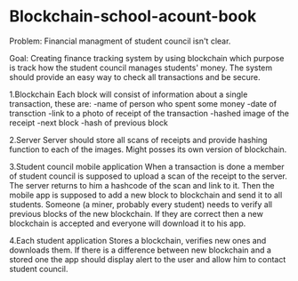 # Blockchain-school-acount-book

Problem: Financial managment of student council isn't clear.

Goal: Creating finance tracking system by using blockchain which purpose is track how the student council manages students' money.
The system should provide an easy way to check all transactions and be secure.


1.Blockchain
Each block will consist of information about a single transaction, these are: 
  -name of person who spent some money
  -date of transction
  -link to a photo of receipt of the transaction
  -hashed image of the receipt
  -next block
  -hash of previous block
  
 2.Server
 Server should store all scans of receipts and provide hashing function to each of the images. Might posses its own version of blockchain.
 
 3.Student council mobile application
When a transaction is done a member of student council is supposed to upload a scan of the receipt to the server. The server returns to him a hashcode of the scan and link to it. Then the mobile app is supposed to add a new block to blockchain and send it to all students. Someone (a miner, probably every student) needs to verify all previous blocks of the new blockchain. If they are correct then a new blockchain is accepted and everyone will download it to his app.
 
 
 4.Each student application
Stores a blockchain, verifies new ones and downloads them. If there is a difference between new blockchain and a stored one the app should display alert to the user and allow him to contact student council.


